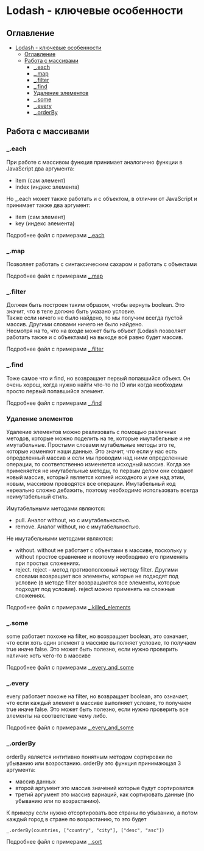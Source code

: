 # Lodash - ключевые особенности

## Оглавление
- [Lodash - ключевые особенности](#lodash---ключевые-особенности)
  - [Оглавление](#оглавление)
  - [Работа с массивами](#работа-с-массивами)
    - [_.each](#_each)
    - [_.map](#_map)
    - [_.filter](#_filter)
    - [_.find](#_find)
    - [Удаление элементов](#удаление-элементов)
    - [_.some](#_some)
    - [_.every](#_every)
    - [_.orderBy](#_orderby)

## Работа с массивами

### _.each

При работе с массивом функция принимает аналогично функции в JavaScript два аргумента:
- item (сам элемент)
- index (индекс элемента)
 
Но _.each может также работать и с объектом, в отличии от JavaScript и принимает также два аргумент:
- item (сам элемент)
- key (индекс элемента)

Подробнее файл с примерами [_.each](work_with_array/each.js)

### _.map

Позволяет работать с синтаксическим сахаром и работать с объектами

Подробнее файл с примерами [_.map](work_with_array/map.js)

### _.filter

Должен быть построен таким образом, чтобы вернуть boolean. Это значит, что в теле должно быть указано условие. <br/>
Также если ничего не было найдено, то мы получим всегда пустой массив. Другими словами ничего не было найдено. <br/>
Несмотря на то, что на входе может быть объект (Lodash позволяет работать также и с объектами) на выходе всё равно будет массив. <br/>

Подробнее файл с примерами [_.filter](work_with_array/filter.js)

### _.find

Тоже самое что и find, но возвращает первый попавшийся объект. Он очень хорош, когда нужно найти что-то по ID или когда необходим просто первый попавшийся элемент.

Подробнее файл с примерами [_.find](array_methods/find.js)

### Удаление элементов

Удаление элементов можно реализовать с помощью различных методов, которые можно поделить на те, которые имутабельные и не имутабельные. Простыми словами мутабельные методы это те, которые изменяют наши данные. Это значит, что если у нас есть определенный массив и если мы проводим над ними определенные операции, то соответственно изменяется исходный массив. Когда же применяется не имутабельные методы, то первым делом они создают новый массив, который является копией исходного и уже над этим, новым, массивом проводятся все операции. Имутабельный код нереально сложно дебажить, поэтому необходимо использовать всегда неимутабельный стиль.

Имутабельными методами являются:
- pull. Аналог without, но с имутабельностью.
- remove. Аналог without, но с имутабельностью.

Не имутабельными методами являются:
- without. without не работает с объектами в массиве, поскольку у without простое сравнение и поэтому необходимо его применять при простых сложениях.
- reject. reject - метод противоположный методу filter. Другими словами возвращает все элементы, которые не подходят под условие (в методе filter возвращаются все элементы, которые подходят под условие). reject можно применять на сложные сложениях.

Подробнее файл с примерами [_.killed_elements](array_methods/killed_elements.js)

### _.some

some работает похоже на filter, но возвращает boolean, это означает, что если хоть один элемент в массиве выполняет условие, то получаем true иначе false. Это может быть полезно, если нужно проверить наличие хоть чего-то в массиве

Подробнее файл с примерами [_.every_and_some](array_methods/every_and_some.js)

### _.every

every работает похоже на filter, но возвращает boolean, это означает, что если каждый элемент в массиве выполняет условие, то получаем true иначе false. Это может быть полезно, если нужно проверить все элементы на соответствие чему либо.

Подробнее файл с примерами [_.every_and_some](array_methods/every_and_some.js)

### _.orderBy

orderBy является интитивно понятным методом сортировки по убыванию или возростанию. orderBy это функция принимающая 3 аргумента: 
- массив данных
- второй аргумент это массив значений которые будут сортироватся
- третий аргумент это массив вариаций, как сортировать данные (по убыванию или по возрастанию). 

К примеру если нужно отсортировать все страны по убыванию, а потом каждый город в стране по возрастанию, то это будет
```
_.orderBy(countries, ["country", "city"], ["desc", "asc"])
```

Подробнее файл с примерами [_.sort](array_methods/sort.js)
